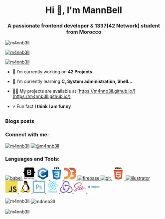 <h1 align="center">Hi 👋, I'm MannBell</h1>
<h3 align="center">A passionate frontend developer & 1337(42 Network) student from Morocco</h3>

<!-- <p align="center"> <img src="https://badge42.vercel.app/api/v2/clh9mb841001108jrghhzezl4/stats?cursusId=21&coalitionId=282" alt="MannBell 42 stats" /> </p> -->

<p align="left"> <img src="https://komarev.com/ghpvc/?username=m4nnb3ll&label=Profile%20views&color=0e75b6&style=flat" alt="m4nnb3ll" /> </p>

<p align="left"> <a href="https://github.com/m4nnb3ll"><img src="https://github-profile-trophy.vercel.app/?username=m4nnb3ll" alt="m4nnb3ll" /></a> </p>

<p align="left"> <a href="https://twitter.com/m4nnb3ll" target="blank"><img src="https://img.shields.io/twitter/follow/m4nnb3ll?logo=twitter&style=for-the-badge" alt="m4nnb3ll" /></a> </p>

- 🔭 I’m currently working on **42 Projects**

- 🌱 I’m currently learning **C, System administration, Shell...**

- 👨‍💻 My projects are available at [https://m4nnb3ll.github.io/](https://m4nnb3ll.github.io/)

- ⚡ Fun fact **I think I am funny**

### Blogs posts
<!-- BLOG-POST-LIST:START -->
<!-- BLOG-POST-LIST:END -->

<h3 align="left">Connect with me:</h3>
<p align="left">
<a href="https://twitter.com/m4nnb3ll" target="blank"><img align="center" src="https://raw.githubusercontent.com/rahuldkjain/github-profile-readme-generator/master/src/images/icons/Social/twitter.svg" alt="m4nnb3ll" height="30" width="40" /></a>
<a href="https://medium.com/@m4nnb3ll" target="blank"><img align="center" src="https://raw.githubusercontent.com/rahuldkjain/github-profile-readme-generator/master/src/images/icons/Social/medium.svg" alt="@m4nnb3ll" height="30" width="40" /></a>
</p>

<h3 align="left">Languages and Tools:</h3>
<p align="left"> <a href="https://babeljs.io/" target="_blank" rel="noreferrer"> <img src="https://www.vectorlogo.zone/logos/babeljs/babeljs-icon.svg" alt="babel" width="40" height="40"/> </a> <a href="https://getbootstrap.com" target="_blank" rel="noreferrer"> <img src="https://raw.githubusercontent.com/devicons/devicon/master/icons/bootstrap/bootstrap-plain-wordmark.svg" alt="bootstrap" width="40" height="40"/> </a> <a href="https://www.cprogramming.com/" target="_blank" rel="noreferrer"> <img src="https://raw.githubusercontent.com/devicons/devicon/master/icons/c/c-original.svg" alt="c" width="40" height="40"/> </a> <a href="https://www.w3schools.com/css/" target="_blank" rel="noreferrer"> <img src="https://raw.githubusercontent.com/devicons/devicon/master/icons/css3/css3-original-wordmark.svg" alt="css3" width="40" height="40"/> </a> <a href="https://d3js.org/" target="_blank" rel="noreferrer"> <img src="https://raw.githubusercontent.com/devicons/devicon/master/icons/d3js/d3js-original.svg" alt="d3js" width="40" height="40"/> </a> <a href="https://firebase.google.com/" target="_blank" rel="noreferrer"> <img src="https://www.vectorlogo.zone/logos/firebase/firebase-icon.svg" alt="firebase" width="40" height="40"/> </a> <a href="https://git-scm.com/" target="_blank" rel="noreferrer"> <img src="https://www.vectorlogo.zone/logos/git-scm/git-scm-icon.svg" alt="git" width="40" height="40"/> </a> <a href="https://www.w3.org/html/" target="_blank" rel="noreferrer"> <img src="https://raw.githubusercontent.com/devicons/devicon/master/icons/html5/html5-original-wordmark.svg" alt="html5" width="40" height="40"/> </a> <a href="https://www.adobe.com/in/products/illustrator.html" target="_blank" rel="noreferrer"> <img src="https://www.vectorlogo.zone/logos/adobe_illustrator/adobe_illustrator-icon.svg" alt="illustrator" width="40" height="40"/> </a> <a href="https://developer.mozilla.org/en-US/docs/Web/JavaScript" target="_blank" rel="noreferrer"> <img src="https://raw.githubusercontent.com/devicons/devicon/master/icons/javascript/javascript-original.svg" alt="javascript" width="40" height="40"/> </a> <a href="https://www.linux.org/" target="_blank" rel="noreferrer"> <img src="https://raw.githubusercontent.com/devicons/devicon/master/icons/linux/linux-original.svg" alt="linux" width="40" height="40"/> </a> <a href="https://www.photoshop.com/en" target="_blank" rel="noreferrer"> <img src="https://raw.githubusercontent.com/devicons/devicon/master/icons/photoshop/photoshop-line.svg" alt="photoshop" width="40" height="40"/> </a> <a href="https://reactjs.org/" target="_blank" rel="noreferrer"> <img src="https://raw.githubusercontent.com/devicons/devicon/master/icons/react/react-original-wordmark.svg" alt="react" width="40" height="40"/> </a> <a href="https://redux.js.org" target="_blank" rel="noreferrer"> <img src="https://raw.githubusercontent.com/devicons/devicon/master/icons/redux/redux-original.svg" alt="redux" width="40" height="40"/> </a> <a href="https://sass-lang.com" target="_blank" rel="noreferrer"> <img src="https://raw.githubusercontent.com/devicons/devicon/master/icons/sass/sass-original.svg" alt="sass" width="40" height="40"/> </a> <a href="https://webpack.js.org" target="_blank" rel="noreferrer"> <img src="https://raw.githubusercontent.com/devicons/devicon/d00d0969292a6569d45b06d3f350f463a0107b0d/icons/webpack/webpack-original-wordmark.svg" alt="webpack" width="40" height="40"/> </a> </p>

<p><img align="left" src="https://github-readme-stats.vercel.app/api/top-langs?username=m4nnb3ll&show_icons=true&locale=en&layout=compact" alt="m4nnb3ll" /></p>

<p>&nbsp;<img align="center" src="https://github-readme-stats.vercel.app/api?username=m4nnb3ll&show_icons=true&locale=en" alt="m4nnb3ll" /></p>

<p><img align="center" src="https://github-readme-streak-stats.herokuapp.com/?user=m4nnb3ll&" alt="m4nnb3ll" /></p>

